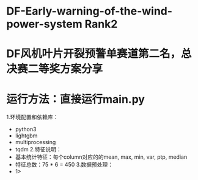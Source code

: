 # DF-Early-warning-of-the-wind-power-system Rank2
# DF风机叶片开裂预警单赛道第二名，总决赛二等奖方案分享
# 运行方法：直接运行main.py
1.环境配置和依赖库：
+ python3
+ lightgbm
+ multiprocessing
+ tqdm
2.特征说明：
+ 基本统计特征：每个column对应的的mean, max, min, var, ptp, median
+ 特征总数：75 * 6 = 450
3.数据预处理：
+ 1> 
